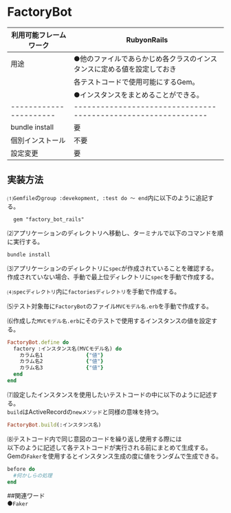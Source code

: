 # FactoryBot  
|利用可能フレームワーク | RubyonRails                                                   |  
|---------------------|---------------------------------------------------------------|
|用途                  |●他のファイルであらかじめ各クラスのインスタンスに定める値を設定しておき|
|                      | 各テストコードで使用可能にするGem。                              |
|                      | ●インスタンスをまとめることができる。　　　　                     |
|----------------------|--------------------------------------------------------------|
|bundle install        | 要                                                           | 
|個別インストール        | 不要                                                         |
|設定変更               | 要                                                           |  

## 実装方法  
⑴``Gemfile``の``group :devekopment, :test do ～ end``内に以下のように追記する。  
```bush
  gem "factory_bot_rails"
```  
⑵アプリケーションのディレクトリへ移動し、ターミナルで以下のコマンドを順に実行する。  
  ```bush
  bundle install  
  ```  
⑶アプリケーションのディレクトリに``spec``が作成されていることを確認する。  
作成されていない場合、手動で最上位ディレクトリに``spec``を手動で作成する。  
  
⑷``specディレクトリ``内に``factoriesディレクトリ``を手動で作成する。  

⑸テスト対象毎に``FactoryBot``のファイル``MVCモデル名.erb``を手動で作成する。  

⑹作成した``MVCモデル名.erb``にそのテストで使用するインスタンスの値を設定する。  
```ruby
FactoryBot.define do
  factory :インスタンス名(MVCモデル名) do
    カラム名1              {"値"}
    カラム名2              {"値"}
    カラム名3              {"値"}
  end
end
```
⑺設定したインスタンスを使用したいテストコードの中に以下のように記述する。  
``build``はActiveRecordの``newメソッド``と同様の意味を持つ。  
```ruby
FactoryBot.build(:インスタンス名)
```

⑻テストコード内で同じ意図のコードを繰り返し使用する際には  
以下のように記述して各テストコードが実行される前にまとめて生成する。  
Gemの``Faker``を使用するとインスタンス生成の度に値をランダムで生成できる。
```ruby
before do
  #何かしらの処理
end
```

##関連ワード  
●``Faker``
